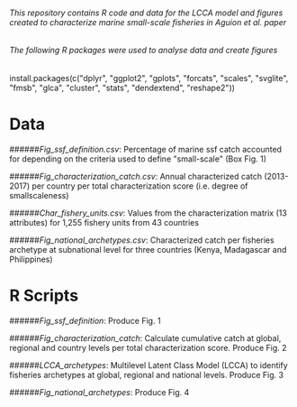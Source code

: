 ###### This repository contains R code and data for the LCCA model and figures created to characterize marine small-scale fisheries in Aguion et al. paper

###### The following R packages were used to analyse data and create figures

install.packages(c("dplyr", "ggplot2", "gplots", "forcats", "scales", "svglite", "fmsb", "glca", "cluster", "stats", "dendextend", "reshape2"))

# **Data**
######*Fig_ssf_definition.csv*: Percentage of marine ssf catch accounted for depending on the criteria used to define "small-scale" (Box Fig. 1)

######*Fig_characterization_catch.csv*: Annual characterized catch (2013-2017) per country per total characterization score (i.e. degree of smallscaleness)

######*Char_fishery_units.csv*: Values from the characterization matrix (13 attributes) for 1,255 fishery units from 43 countries

######*Fig_national_archetypes.csv*: Characterized catch per fisheries archetype at subnational level for three countries (Kenya, Madagascar and Philippines)

# **R Scripts**
######*Fig_ssf_definition*: Produce Fig. 1

######*Fig_characterization_catch*: Calculate cumulative catch at global, regional and country levels per total characterization score. Produce Fig. 2

######*LCCA_archetypes*: Multilevel Latent Class Model (LCCA) to identify fisheries archetypes at global, regional and national levels. Produce Fig. 3

######*Fig_national_archetypes*: Produce Fig. 4

